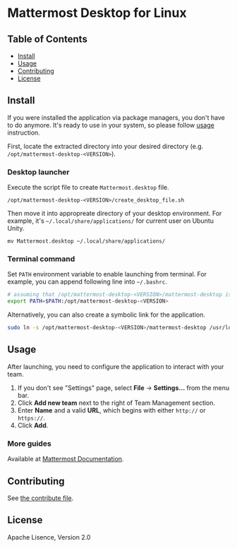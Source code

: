 # Mattermost Desktop for Linux

## Table of Contents

- [Install](#install)
- [Usage](#usage)
- [Contributing](#contributing)
- [License](#license)


## Install

If you were installed the application via package managers, you don't have to do
anymore. It's ready to use in your system, so please follow [usage](#usage)
instruction.

First, locate the extracted directory into your desired directory (e.g.
`/opt/mattermost-desktop-<VERSION>`).


### Desktop launcher

Execute the script file to create `Mattermost.desktop` file.

```
/opt/mattermost-desktop-<VERSION>/create_desktop_file.sh
```

Then move it into appropreate directory of your desktop environment. For
example, it's `~/.local/share/applications/` for current user on Ubuntu Unity.

```
mv Mattermost.desktop ~/.local/share/applications/
```

### Terminal command

Set `PATH` environment variable to enable launching from terminal.
For example, you can append following line into `~/.bashrc`.

```sh
# assuming that /opt/mattermost-desktop-<VERSION>/mattermost-desktop is the executable file.
export PATH=$PATH:/opt/mattermost-desktop-<VERSION>
```

Alternatively, you can also create a symbolic link for the application.

```sh
sudo ln -s /opt/mattermost-desktop-<VERSION>/mattermost-desktop /usr/local/bin/
```

## Usage

After launching, you need to configure the application to interact with your team.

1. If you don't see "Settings" page, select **File** -> **Settings...** from the menu bar.
2. Click **Add new team** next to the right of Team Management section.
3. Enter **Name** and a valid **URL**, which begins with either `http://` or `https://`.
4. Click **Add**.


### More guides

Available at [Mattermost Documentation](https://docs.mattermost.com/help/apps/desktop-guide.html).


## Contributing

See [the contribute file](https://github.com/mattermost/desktop/blob/master/CONTRIBUTING.md).


## License

Apache Lisence, Version 2.0
